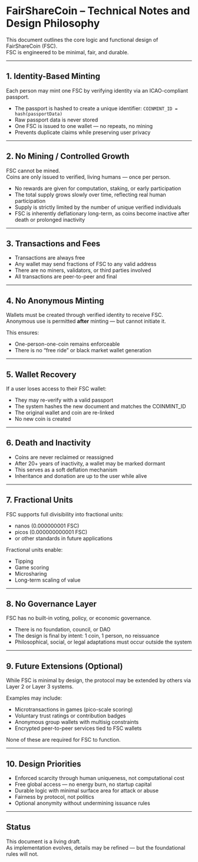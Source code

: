 # FairShareCoin – Technical Notes and Design Philosophy

This document outlines the core logic and functional design of FairShareCoin (FSC).  
FSC is engineered to be minimal, fair, and durable.

---

## 1. Identity-Based Minting

Each person may mint one FSC by verifying identity via an ICAO-compliant passport.

- The passport is hashed to create a unique identifier: `COINMINT_ID = hash(passportData)`
- Raw passport data is never stored
- One FSC is issued to one wallet — no repeats, no mining
- Prevents duplicate claims while preserving user privacy

---

## 2. No Mining / Controlled Growth

FSC cannot be mined.  
Coins are only issued to verified, living humans — once per person.

- No rewards are given for computation, staking, or early participation
- The total supply grows slowly over time, reflecting real human participation
- Supply is strictly limited by the number of unique verified individuals
- FSC is inherently deflationary long-term, as coins become inactive after death or prolonged inactivity

---

## 3. Transactions and Fees

- Transactions are always free
- Any wallet may send fractions of FSC to any valid address
- There are no miners, validators, or third parties involved
- All transactions are peer-to-peer and final

---

## 4. No Anonymous Minting

Wallets must be created through verified identity to receive FSC.  
Anonymous use is permitted **after** minting — but cannot initiate it.

This ensures:
- One-person-one-coin remains enforceable
- There is no “free ride” or black market wallet generation

---

## 5. Wallet Recovery

If a user loses access to their FSC wallet:

- They may re-verify with a valid passport
- The system hashes the new document and matches the COINMINT_ID
- The original wallet and coin are re-linked
- No new coin is created

---

## 6. Death and Inactivity

- Coins are never reclaimed or reassigned
- After 20+ years of inactivity, a wallet may be marked dormant
- This serves as a soft deflation mechanism
- Inheritance and donation are up to the user while alive

---

## 7. Fractional Units

FSC supports full divisibility into fractional units:
- nanos (0.000000001 FSC)
- picos (0.000000000001 FSC)
- or other standards in future applications

Fractional units enable:
- Tipping
- Game scoring
- Microsharing
- Long-term scaling of value

---

## 8. No Governance Layer

FSC has no built-in voting, policy, or economic governance.

- There is no foundation, council, or DAO
- The design is final by intent: 1 coin, 1 person, no reissuance
- Philosophical, social, or legal adaptations must occur outside the system

---

## 9. Future Extensions (Optional)

While FSC is minimal by design, the protocol may be extended by others via Layer 2 or Layer 3 systems.

Examples may include:
- Microtransactions in games (pico-scale scoring)
- Voluntary trust ratings or contribution badges
- Anonymous group wallets with multisig constraints
- Encrypted peer-to-peer services tied to FSC wallets

None of these are required for FSC to function.

---

## 10. Design Priorities

- Enforced scarcity through human uniqueness, not computational cost  
- Free global access — no energy burn, no startup capital  
- Durable logic with minimal surface area for attack or abuse  
- Fairness by protocol, not politics  
- Optional anonymity without undermining issuance rules

---

## Status

This document is a living draft.  
As implementation evolves, details may be refined — but the foundational rules will not.
